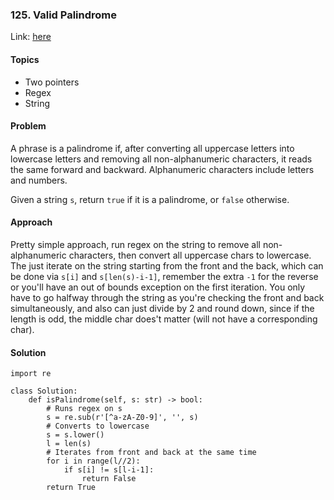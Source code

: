 ### 125. Valid Palindrome

Link: [here](https://leetcode.com/problems/valid-palindrome/description/)

#### Topics
- Two pointers
- Regex
- String

#### Problem
A phrase is a palindrome if, after converting all uppercase letters into lowercase letters and removing all non-alphanumeric characters, it reads the same forward and backward. Alphanumeric characters include letters and numbers.

Given a string `s`, return `true` if it is a palindrome, or `false` otherwise.

#### Approach
Pretty simple approach, run regex on the string to remove all non-alphanumeric characters, then convert all uppercase chars to lowercase. 
The just iterate on the string starting from the front and the back, which can be done via `s[i]` and `s[len(s)-i-1]`, remember the extra `-1` for the reverse or you'll have an out of bounds exception on the first iteration. You only have to go halfway through the string as you're checking the front and back simultaneously, and also can just divide by 2 and round down, since if the length is odd, the middle char does't matter (will not have a corresponding char).
#### Solution
```
import re

class Solution:
    def isPalindrome(self, s: str) -> bool:
        # Runs regex on s
        s = re.sub(r'[^a-zA-Z0-9]', '', s)
        # Converts to lowercase
        s = s.lower()
        l = len(s)
        # Iterates from front and back at the same time
        for i in range(l//2):
            if s[i] != s[l-i-1]:
                return False
        return True
```
